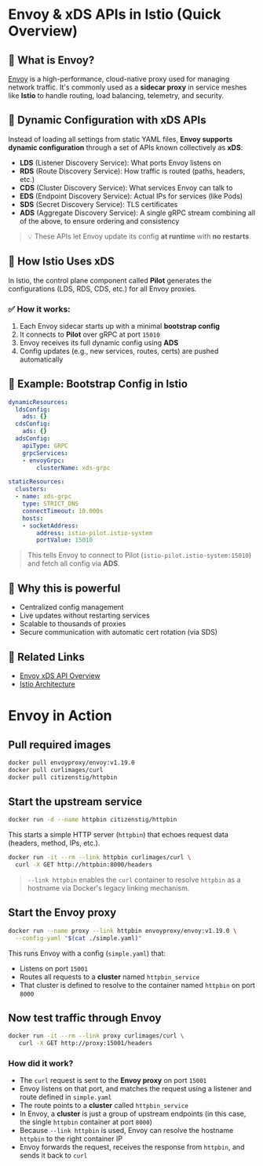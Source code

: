 # Envoy & xDS APIs in Istio (Quick Overview)

## 🧭 What is Envoy?
[Envoy](https://www.envoyproxy.io/) is a high-performance, cloud-native proxy used for managing network traffic. It's commonly used as a **sidecar proxy** in service meshes like **Istio** to handle routing, load balancing, telemetry, and security.


## 📡 Dynamic Configuration with xDS APIs

Instead of loading all settings from static YAML files, **Envoy supports dynamic configuration** through a set of APIs known collectively as **xDS**:

- **LDS** (Listener Discovery Service): What ports Envoy listens on
- **RDS** (Route Discovery Service): How traffic is routed (paths, headers, etc.)
- **CDS** (Cluster Discovery Service): What services Envoy can talk to
- **EDS** (Endpoint Discovery Service): Actual IPs for services (like Pods)
- **SDS** (Secret Discovery Service): TLS certificates
- **ADS** (Aggregate Discovery Service): A single gRPC stream combining all of the above, to ensure ordering and consistency

> 💡 These APIs let Envoy update its config **at runtime** with **no restarts**.

## 🧠 How Istio Uses xDS

In Istio, the control plane component called **Pilot** generates the configurations (LDS, RDS, CDS, etc.) for all Envoy proxies.

### ✅ How it works:
1. Each Envoy sidecar starts up with a minimal **bootstrap config**
2. It connects to **Pilot** over gRPC at port `15010`
3. Envoy receives its full dynamic config using **ADS**
4. Config updates (e.g., new services, routes, certs) are pushed automatically

## 🔧 Example: Bootstrap Config in Istio

```yaml
dynamicResources:
  ldsConfig:
    ads: {}
  cdsConfig:
    ads: {}
  adsConfig:
    apiType: GRPC
    grpcServices:
    - envoyGrpc:
        clusterName: xds-grpc

staticResources:
  clusters:
  - name: xds-grpc
    type: STRICT_DNS
    connectTimeout: 10.000s
    hosts:
    - socketAddress:
        address: istio-pilot.istio-system
        portValue: 15010
````

> This tells Envoy to connect to Pilot (`istio-pilot.istio-system:15010`) and fetch all config via **ADS**.

## 🧪 Why this is powerful

* Centralized config management
* Live updates without restarting services
* Scalable to thousands of proxies
* Secure communication with automatic cert rotation (via SDS)

## 🔗 Related Links

* [Envoy xDS API Overview](https://www.envoyproxy.io/docs/envoy/latest/api-docs/xds_protocol)
* [Istio Architecture](https://istio.io/latest/docs/architecture/)

# Envoy in Action

## Pull required images

```bash
docker pull envoyproxy/envoy:v1.19.0
docker pull curlimages/curl
docker pull citizenstig/httpbin
```

## Start the upstream service

```bash
docker run -d --name httpbin citizenstig/httpbin
```

This starts a simple HTTP server (`httpbin`) that echoes request data (headers, method, IPs, etc.).

```bash
docker run -it --rm --link httpbin curlimages/curl \
  curl -X GET http://httpbin:8000/headers
```

> `--link httpbin` enables the `curl` container to resolve `httpbin` as a hostname via Docker's legacy linking mechanism.

## Start the Envoy proxy

```bash
docker run --name proxy --link httpbin envoyproxy/envoy:v1.19.0 \
  --config-yaml "$(cat ./simple.yaml)"
```

This runs Envoy with a config (`simple.yaml`) that:

* Listens on port `15001`
* Routes all requests to a **cluster** named `httpbin_service`
* That cluster is defined to resolve to the container named `httpbin` on port `8000`

## Now test traffic through Envoy

```bash
docker run -it --rm --link proxy curlimages/curl \
   curl -X GET http://proxy:15001/headers
```

### How did it work?

* The `curl` request is sent to the **Envoy proxy** on port `15001`
* Envoy listens on that port, and matches the request using a listener and route defined in `simple.yaml`
* The route points to a **cluster** called `httpbin_service`
* In Envoy, a **cluster** is just a group of upstream endpoints (in this case, the single `httpbin` container at port `8000`)
* Because `--link httpbin` is used, Envoy can resolve the hostname `httpbin` to the right container IP
* Envoy forwards the request, receives the response from `httpbin`, and sends it back to `curl`
